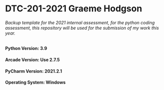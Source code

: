 # DTC-201-2021  Graeme Hodgson
###### Backup template for the 2021 internal assessment, for the python coding assessment, this repository will be used for the submission of my work this year.
#### Python Version: 3.9
#### Arcade Version: Use 2.7.5
#### PyCharm Version: 2021.2.1
#### Operating System: Windows
